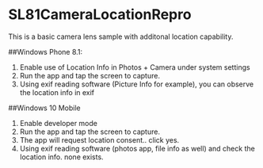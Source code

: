 # SL81CameraLocationRepro

This is a basic camera lens sample with additonal location capability.

##Windows Phone 8.1:
1) Enable use of Location Info in Photos + Camera under system settings
2) Run the app and tap the screen to capture.
3) Using exif reading software (Picture Info for example), you can observe the location info in exif

##Windows 10 Mobile
1) Enable developer mode
2) Run the app and tap the screen to capture.
3) The app will request location consent.. click yes.
4) Using exif reading software (photos app, file info as well) and check the location info. none exists.
